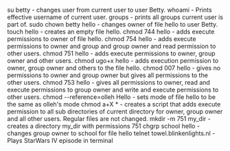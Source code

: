 su betty - changes user from current user to user Betty.
whoami - Prints effective username of current user.
groups - prints all groups current user is part of.
sudo chown betty hello - changes owner of file hello to user Betty.
touch hello - creates an empty file hello.
chmod 744 hello - adds execute permissions to owner of file hello.
chmod 754 hello - adds execute permissions to owner and group and group owner and read permission to other users.
chmod 751 hello - adds execute permissions to owner, group owner and other users.
chmod ugo+x hello - adds execution permission to owner, group owner and others to the file hello.
chmod 007 hello - gives no permissions to owner and group owner but gives all permissions to the other users.
chmod 753 hello - gives all permissions to owner, read and execute permissions to group owner and write and execute permissions to other users.
chmod --reference=olleh Hello - sets mode of file hello to be the same as olleh's mode
chmod a+X * - creates a script that adds execute permission to all sub directories of current directory for owner, group owner and all other users. Regular files are not changed.
mkdir -m 751 my_dir - creates a directory my_dir with permissions 751
chgrp school hello - changes group owner to school for file hello
telnet towel.blinkenlights.nl - Plays StarWars IV episode in terminal
